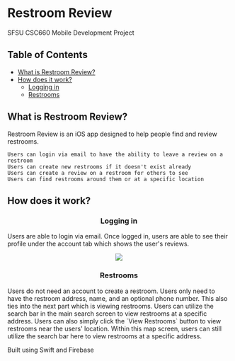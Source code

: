 # Restroom Review
SFSU CSC660 Mobile Development Project

## Table of Contents
- [What is Restroom Review?](#what-is-restroom-review)
- [How does it work?](#how-does-it-work)
  - [Logging in](#logging-in)
  - [Restrooms](#restrooms)

## What is Restroom Review?
Restroom Review is an iOS app designed to help people find and review restrooms.

    Users can login via email to have the ability to leave a review on a restroom
    Users can create new restrooms if it doesn't exist already
    Users can create a review on a restroom for others to see
    Users can find restrooms around them or at a specific location

## How does it work?
<h3 align="center">Logging in</h3>
Users are able to login via email. Once logged in, users are able to see their profile under the account tab which shows the user's reviews.
<p align="center">
  <img src="screenshots/" />
</p>

<h3 align="center">Restrooms</h3>
Users do not need an account to create a restroom. Users only need to have the restroom address, name, and an optional phone number.
This also ties into the next part which is viewing restrooms. Users can utilize the search bar in the main search screen to view restrooms at a specific address. 
Users can also simply click the `View Restrooms` button to view restrooms near the users' location. 
Within this map screen, users can still utilize the search bar here to view restrooms at a specific address.

Built using Swift and Firebase

